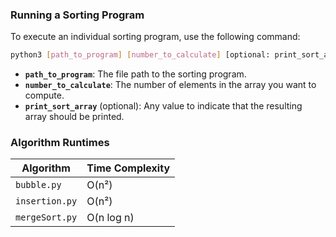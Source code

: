 ### Running a Sorting Program

To execute an individual sorting program, use the following command:

```bash
python3 [path_to_program] [number_to_calculate] [optional: print_sort_array]
```

- **`path_to_program`**: The file path to the sorting program.
- **`number_to_calculate`**: The number of elements in the array you want to compute.
- **`print_sort_array`** (optional): Any value to indicate that the resulting array should be printed.

### Algorithm Runtimes

| Algorithm       | Time Complexity |
|-----------------|-----------------|
| `bubble.py`     | O(n²)           |
| `insertion.py`  | O(n²)           |
| `mergeSort.py`  | O(n log n)      |